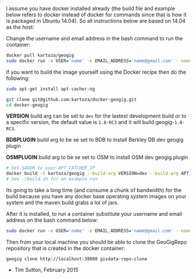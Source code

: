 I assume you have docker installed already (the build file and example below
refers to docker instead of docker for commands since that is how it is
packaged in Ubuntu 14.04). So all instructions below are based on 14.04 as the
host:

Change the username and email address in the bash command to run the container:

```bash
docker pull kartoza/geogig
sudo docker run -e USER='name' -e EMAIL_ADDRESS='name@gmail.com' --name="geogig" -p 38080:8182  -d  kartoza/geogig
```


If you want to build the image yourself using the Docker recipe then do the following:


```bash
sudo apt-get install apt-cacher-ng
```

```bash
git clone git@github.com:kartoza/docker-geogig.git
cd docker-geogig
```
**VERSION** build arg can be set to `dev` for the lastest
development build or to a specific version, the default
value is `1.0-RC3` and it will build geogig-`1.0-RC3`.

**BDBPLUGIN** build arg to be se set to BDB to install Berkley DB dev geogig plugin

**OSMPLUGIN** build arg to be se set to OSM to install OSM dev geogig plugin


```bash
# Set $ADDR to your APT_CATCHER_IP
docker build -t kartoza/geogig --build-arg VERSION=dev --build-arg APT_CATCHER_IP=$ADDR .
# See ./build.sh for an example run
```


Its going to take a long time (and consume a chunk of bandwidth) for the build
because you have any docker base operating system images on your system and the
maven build grabs a lot of jars.

After it is installed, to run a container substitute your username and email address on the bash command below:

```bash
sudo docker run -e USER='name' -e EMAIL_ADDRESS='name@gmail.com' --name="geogig" -p 38080:8182  -d  kartoza/geogig
```
Then from your local machine you should be able to clone the GeoGigRepo
repository that is created in the docker container:

```
geogig clone http://localhost:38080 gisdata-repo-clone
```


- Tim Sutton, February 2015
